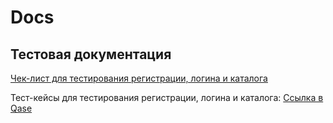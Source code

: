 # Docs  
## Тестовая документация  
[Чек-лист для тестирования регистрации, логина и каталога](https://docs.google.com/spreadsheets/d/1DBy5Og6G6nkkK5SFoYW0cLyOVFsuHfI6qoGRbRtIudY/edit?usp=sharing)  

Тест-кейсы для тестирования регистрации, логина и каталога: [Ссылка в Qase](https://app.qase.io/project/G101?previewMode=side&suite=172&tab=properties)
